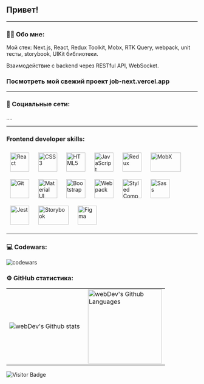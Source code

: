 ## Привет!

---

### :man_technologist: Обо мне:

Мой стек: Next.js, React, Redux Toolkit, Mobx, RTK Query, webpack, unit тесты, storybook, UIKit библиотеки.

Взаимодействие с backend через RESTful API, WebSocket.

### Посмотреть мой свежий проект job-next.vercel.app

---

### 🤝 Социальные сети:

....

<!-- [![Telegram Badge](https://img.shields.io/badge/-EldarDev-blue?style=flat&logo=Telegram&logoColor=white)](https://t.me/EldarDev) -->

---

### Frontend developer skills:

<div class="container">
<img style="margin: 10px" src="https://profilinator.rishav.dev/skills-assets/react-original-wordmark.svg" alt="React" height="50" />
<img style="margin: 10px" src="https://profilinator.rishav.dev/skills-assets/css3-original-wordmark.svg" alt="CSS3" height="50" />
<img style="margin: 10px" src="https://profilinator.rishav.dev/skills-assets/html5-original-wordmark.svg" alt="HTML5" height="50" />
<img style="margin: 10px" src="https://profilinator.rishav.dev/skills-assets/javascript-original.svg" alt="JavaScript" height="50" />
<img style="margin: 10px" src="https://profilinator.rishav.dev/skills-assets/redux-original.svg" alt="Redux" height="50" />
<img style="margin: 10px" src="https://a11ybadges.com/badge?logo=mobx" alt="MobX" width="80" height="50" />
<img style="margin: 10px" src="https://profilinator.rishav.dev/skills-assets/git-scm-icon.svg" alt="Git" height="50" />
<img style="margin: 10px" src="https://profilinator.rishav.dev/skills-assets/mui.png" alt="Material UI" height="50" />
<img style="margin: 10px" src="https://profilinator.rishav.dev/skills-assets/bootstrap-plain.svg" alt="Bootstrap" height="50" />
<img style="margin: 10px" src="https://profilinator.rishav.dev/skills-assets/webpack-original.svg" alt="Webpack" height="50" />
<img style="margin: 10px" src="https://profilinator.rishav.dev/skills-assets/styled-components.png" alt="Styled Components" height="50" />
<img style="margin: 10px" src="https://profilinator.rishav.dev/skills-assets/sass-original.svg" alt="Sass" height="50" />
<img style="margin: 10px" src="https://profilinator.rishav.dev/skills-assets/jest.svg" alt="Jest" height="50" />
<img style="margin: 10px" src="https://a11ybadges.com/badge?logo=storybook" alt="Storybook" width="80" height="50" />
<img style="margin: 10px" src="https://profilinator.rishav.dev/skills-assets/figma-icon.svg" alt="Figma" height="50" />
</div>

---

### 💻 Codewars:

![codewars](https://www.codewars.com/users/kamalov.job/badges/large)

### ⚙️ GitHub статистика:

<table>
  <tr>
    <td>
      <img align="left" src="http://github-readme-streak-stats.herokuapp.com?user=kamalov-eldar&theme=dark&background=000000" alt="webDev's Github stats" />
    </td>
    <td>
      <img height="195px" align="right" alt="webDev's Github Languages" src="https://github-readme-stats-sigma-five.vercel.app/api/top-langs/?username=kamalov-eldar&layout=compact&theme=vision-friendly-dark" />
    </td>
  </tr>
</table>

![Visitor Badge](https://visitor-badge.laobi.icu/badge?page_id=kamalov-eldar)
